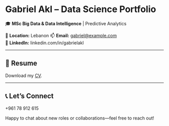 # Gabriel Akl – Data Science Portfolio

🎓 **MSc Big Data & Data Intelligence** | Predictive Analytics

💼 **Location:** Lebanon
📫 **Email:** gabriel@example.com  
🔗 **LinkedIn:** linkedin.com/in/gabrielakl

---

## 📄 Resume

Download my [CV](resume/Gabriel_Akl_CV.pdf).

---

## 📞 Let’s Connect
+961 78 912 615

Happy to chat about new roles or collaborations—feel free to reach out!
